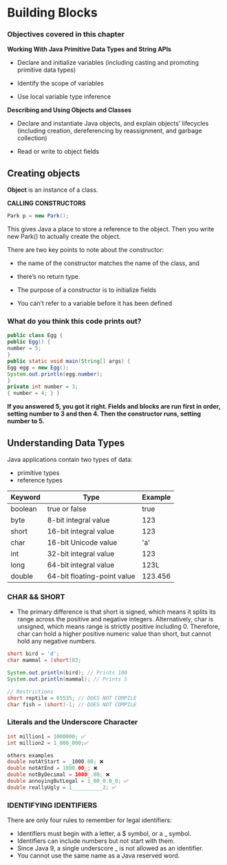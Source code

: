 # Building Blocks

### Objectives covered in this chapter

**Working With Java Primitive Data Types and String APIs**
* Declare and initialize variables (including casting and promoting
primitive data types)

* Identify the scope of variables

* Use local variable type inference

**Describing and Using Objects and Classes**

* Declare and instantiate Java objects, and explain objects’ lifecycles
(including creation, dereferencing by reassignment, and garbage
collection)

* Read or write to object fields

## Creating objects 
**Object** is an instance of a class.

**CALLING CONSTRUCTORS** 
```java
Park p = new Park();
```
This gives Java a place to store a reference to the
object.
Then you write new Park() to actually create the object.

There are two key points to note about the constructor: 
* the name of
the constructor matches the name of the class, and 
* there’s no return
type.

* The purpose of a constructor is to initialize fields

* You can’t refer to a
variable before it has been defined

### What do you think this code prints out?

```java
public class Egg {
public Egg() {
number = 5;
}
public static void main(String[] args) {
Egg egg = new Egg();
System.out.println(egg.number);
}
private int number = 3;
{ number = 4; } }
```

**If you answered 5, you got it right. Fields and blocks are run first in
order, setting number to 3 and then 4. Then the constructor runs,
setting number to 5.**


## Understanding Data Types

Java applications contain two types of data: 
* primitive types
* reference types


| Keyword | Type | Example |
|----------|----------|----------|
| boolean | true or false   | true   |
| byte      | 8-bit integral value   | 123   |
| short    | 16-bit integral value  |123   |
| char | 16-bit Unicode value   | 'a'  |
| int| 32-bit integral value  | 123  |
| long     | 64-bit integral value  | 123L   |
| double  | 64-bit floating-point value  |123.456  |

### CHAR && SHORT
* The primary difference is that short is
signed, which means it splits its range across the positive and
negative integers. Alternatively, char is unsigned, which means
range is strictly positive including 0. Therefore, char can hold a
higher positive numeric value than short, but cannot hold any
negative numbers.
```java
short bird = 'd';
char mammal = (short)83;

System.out.println(bird); // Prints 100
System.out.println(mammal); // Prints S

// Restrictions 
short reptile = 65535; // DOES NOT COMPILE
char fish = (short)-1; // DOES NOT COMPILE
```

### Literals and the Underscore Character

```java
int million1 = 1000000; ✅
int million2 = 1_000_000;✅

others examples
double notAtStart = _1000.00; ❌
double notAtEnd = 1000.00_; ❌
double notByDecimal = 1000_.00; ❌
double annoyingButLegal = 1_00_0.0_0; ✅
double reallyUgly = 1__________2; ✅

```

### IDENTIFYING IDENTIFIERS
There are only four rules to remember for legal identifiers:
* Identifiers must begin with a letter, a $ symbol, or a _ symbol.
* Identifiers can include numbers but not start with them.
* Since Java 9, a single underscore _ is not allowed as an identifier.
* You cannot use the same name as a Java reserved word. 










